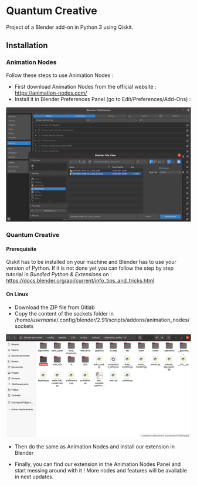 # Quantum Creative
Project of a Blender add-on in Python 3 using Qiskit.

## Installation
### Animation Nodes
Follow these steps to use Animation Nodes :

* First download Animation Nodes from the official website : https://animation-nodes.com/
* Install it in Blender Preferences Panel (go to Edit/Preferences/Add-Ons) :

![Preferences Panel image](assets/readme_pictures/preferences_panel.png)


### Quantum Creative
#### Prerequisite

Qiskit has to be installed on your machine and Blender has to use your version of Python. If it is not done yet you can follow the step by step tutorial in *Bundled Python & Extensions* on : https://docs.blender.org/api/current/info_tips_and_tricks.html

#### On Linux


* Download the ZIP file from Gitlab
* Copy the content of the sockets folder in /home/*username*/.config/blender/2.91/scripts/addons/animation_nodes/sockets

![Animation Nodes Folder image](assets/readme_pictures/animation_nodes_folder.png)

* Then do the same as Animation Nodes and install our extension in Blender

* Finally, you can find our extension in the Animation Nodes Panel and start messing around with it ! More nodes and features will be available in next updates. 

